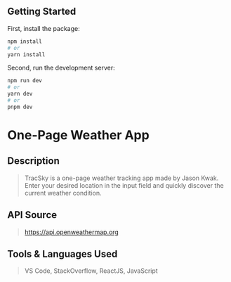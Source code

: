 ## Getting Started
First, install the package:

```bash
npm install
# or
yarn install
```
Second, run the development server:

```bash
npm run dev
# or
yarn dev
# or
pnpm dev
```

# One-Page Weather App

## Description
> TracSky is a one-page weather tracking app made by Jason Kwak. Enter your desired location in the input field and quickly discover the current weather condition.

## API Source
> https://api.openweathermap.org

## Tools & Languages Used
> VS Code, StackOverflow, ReactJS, JavaScript

